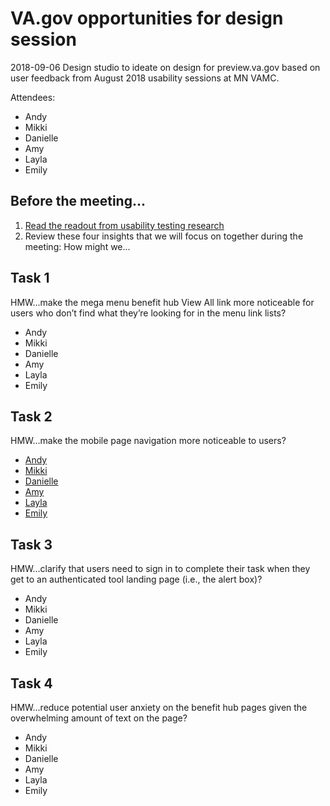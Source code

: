 # VA.gov opportunities for design session

2018-09-06
Design studio to ideate on design for preview.va.gov based on user feedback from August 2018 usability sessions at MN VAMC. 

Attendees:
- Andy
- Mikki
- Danielle
- Amy
- Layla
- Emily



## Before the meeting...

1. [Read the readout from usability testing research](https://github.com/department-of-veterans-affairs/va.gov-team/blob/master/user-research/study-5/Brand%20Consolidation%20Research%20Summary%209-6-2018_Study%205%20only.pptx)
2. Review these four insights that we will focus on together during the meeting: How might we...

## Task 1

HMW...make the mega menu benefit hub View All link more noticeable for users who don’t find what they’re looking for in the menu link lists?

- Andy
- Mikki
- Danielle
- Amy
- Layla
- Emily

## Task 2

HMW...make the mobile page navigation more noticeable to users?

- [Andy](2-mobile-menu-Andy.JPG)
- [Mikki](https://github.com/department-of-veterans-affairs/va.gov-team/blob/master/user-research/study-5/design-ideation/2-mobile-menu/2-mobile-menu-Mikki.jpg)
- [Danielle](https://github.com/department-of-veterans-affairs/va.gov-team/blob/master/user-research/study-5/design-ideation/2-mobile-menu/2-mobile-menu-Danille.jpg)
- [Amy](https://github.com/department-of-veterans-affairs/va.gov-team/blob/master/user-research/study-5/design-ideation/2-mobile-menu/2-mobile-menu-Amy.jpg)
- [Layla](https://github.com/department-of-veterans-affairs/va.gov-team/blob/master/user-research/study-5/design-ideation/2-mobile-menu/2-mobile-menu-Layla.jpg)
- [Emily](https://github.com/department-of-veterans-affairs/va.gov-team/blob/master/user-research/study-5/design-ideation/2-mobile-menu/2-mobile-menu-Emily.jpg)
 

## Task 3

HMW...clarify that users need to sign in to complete their task when they get to an authenticated tool landing page (i.e., the alert box)?

- Andy
- Mikki
- Danielle
- Amy
- Layla
- Emily

## Task 4	

HMW...reduce potential user anxiety on the benefit hub pages given the overwhelming amount of text on the page?

- Andy
- Mikki
- Danielle
- Amy
- Layla
- Emily

